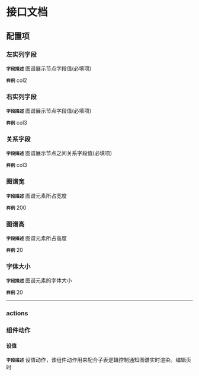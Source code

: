 <!-- 以下为接口文档样例，请根据实际组件配置项及逻辑控制输出接口文档，文档提供两份，md源文件与html，html对外供配置查阅使用 -->
# 接口文档
<!-- 给配置人员使用的配置项字段介绍及样例，没有请删除此项 -->
## 配置项
### 左实列字段
**`字段描述`**
图谱展示节点字段值(必填项)

**`样例`**
col2

### 右实列字段
**`字段描述`**
图谱展示节点字段值(必填项)

**`样例`**
col3

### 关系字段
**`字段描述`**
图谱展示节点之间关系字段值(必填项)

**`样例`**
col3

### 图谱宽
**`字段描述`**
图谱元素所占宽度

**`样例`**
200

### 图谱高
**`字段描述`**
图谱元素所占高度

**`样例`**
20

### 字体大小
**`字段描述`**
图谱元素的字体大小

**`样例`**
20

---
<!-- 逻辑控制文档样例，没有请删除此项 -->


### actions

### 组件动作
#### 设值
**`字段描述`**
设值动作，该组件动作用来配合子表逻辑控制通知图谱实时渲染。编辑页时

